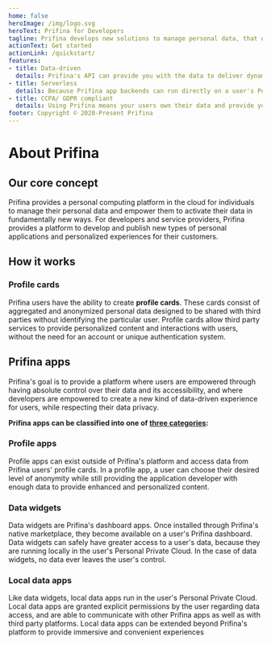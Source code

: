 ```yaml
---
home: false
heroImage: /img/logo.svg
heroText: Prifina for Developers
tagline: Prifina develops new solutions to manage personal data, that offer a better customer experience and empower individuals.
actionText: Get started
actionLink: /quickstart/
features:
- title: Data-driven
  details: Prifina's API can provide you with the data to deliver dynamic and highly personalized content to your users.
- title: Serverless
  details: Because Prifina app backends can run directly on a user's Personal Private Cloud, you can spend less time maintaining servers and more time building exceptional experiences for your users.
- title: CCPA/ GDPR compliant
  details: Using Prifina means your users own their data and provide you with access. This model is inherently compliant with GDPR and CCPA.
footer: Copyright © 2020-Present Prifina
---
```

# About Prifina
## Our core concept
Prifina provides a personal computing platform in the cloud for individuals to manage their personal data and empower them to activate their data in fundamentally new ways. For developers and service providers, Prifina provides a platform to develop and publish new types of personal applications and personalized experiences for their customers.
## How it works
### Profile cards
Prifina users have the ability to create **profile cards**. These cards consist of aggregated and anonymized personal data designed to be shared with third parties without identifying the particular user. Profile cards allow third party services to provide personalized content and interactions with users, without the need for an account or unique authentication system.

## Prifina apps
Prifina's goal is to provide a platform where users are empowered through having absolute control over their data and its accessibility, and where developers are empowered to create a new kind of data-driven experience for users, while respecting their data privacy.

**Prifina apps can be classified into one of [three categories](https://medium.com/prifina/build-3-types-of-data-apps-with-prifina-7db735e14590):**

### Profile apps
Profile apps can exist outside of Prifina's platform and access data from Prifina users' profile cards. In a profile app, a user can choose their desired level of anonymity while still providing the application developer with enough data to provide enhanced and personalized content.
### Data widgets
Data widgets are Prifina's dashboard apps. Once installed through Prifina's native marketplace, they become available on a user's Prifina dashboard. Data widgets can safely have greater access to a user's data, because they are running locally in the user's Personal Private Cloud. In the case of data widgets, no data ever leaves the user's control.
### Local data apps
Like data widgets, local data apps run in the user's Personal Private Cloud. Local data apps are granted explicit permissions by the user regarding data access, and are able to communicate with other Prifina apps as well as with third party platforms. Local data apps can be extended beyond Prifina's platform to provide immersive and convenient experiences 
